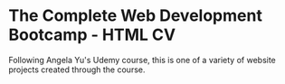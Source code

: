 # The Complete Web Development Bootcamp - HTML CV

Following Angela Yu's Udemy course, this is one of a variety of website projects created through the course.
